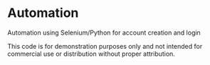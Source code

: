 # Automation
Automation using Selenium/Python for account creation and login

This code is for demonstration purposes only and not intended for commercial use or distribution without proper attribution.
